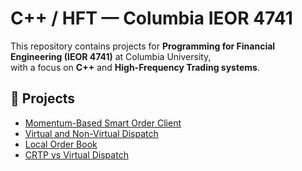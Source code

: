 # C++ / HFT — Columbia IEOR 4741

This repository contains projects for **Programming for Financial Engineering (IEOR 4741)** at Columbia University,  
with a focus on **C++** and **High-Frequency Trading systems**.

## 📂 Projects
- [Momentum-Based Smart Order Client](projects/phase-02-momentum-client)
- [Virtual and Non-Virtual Dispatch](projects/session-03-virtual-non-virtual-dispatch)
- [Local Order Book](projects/phase-03-order-book)
- [CRTP vs Virtual Dispatch](projects/session-04-crtp-virtual-dispatch)
  
